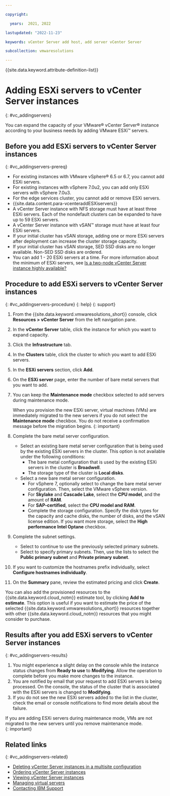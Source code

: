 ```yaml
---

copyright:

  years:  2021, 2022

lastupdated: "2022-11-23"

keywords: vCenter Server add host, add server vCenter Server

subcollection: vmwaresolutions

---
```


{{site.data.keyword.attribute-definition-list}}

# Adding ESXi servers to vCenter Server instances
{: #vc_addingservers}

You can expand the capacity of your VMware® vCenter Server® instance according to your business needs by adding VMware ESXi™ servers.

## Before you add ESXi servers to vCenter Server instances
{: #vc_addingservers-prereq}

* For existing instances with VMware vSphere® 6.5 or 6.7, you cannot add ESXi servers.
* For existing instances with vSphere 7.0u2, you can add only ESXi servers with vSphere 7.0u3.
* For the edge services cluster, you cannot add or remove ESXi servers.
* {{site.data.content.para-vcenteraddESXiservers}}
* A vCenter Server instance with NFS storage must have at least three ESXi servers. Each of the nondefault clusters can be expanded to have up to 59 ESXi servers.
* A vCenter Server instance with vSAN™ storage must have at least four ESXi servers.
* If your initial cluster has vSAN storage, adding one or more ESXi servers after deployment can increase the cluster storage capacity.
* If your initial cluster has vSAN storage, SED SSD disks are no longer available. Non-SED SSD disks are ordered.
* You can add 1 - 20 ESXi servers at a time. For more information about the minimum of ESXi servers, see [Is a two-node vCenter Server instance highly available?](/docs/vmwaresolutions?topic=vmwaresolutions-faq-vmwaresolutions#is-a-two-node-vcenter-server-instance-highly-available)

## Procedure to add ESXi servers to vCenter Server instances
{: #vc_addingservers-procedure}
{: help}
{: support}

1. From the {{site.data.keyword.vmwaresolutions_short}} console, click **Resources > vCenter Server** from the left navigation pane.
2. In the **vCenter Server** table, click the instance for which you want to expand capacity.
3. Click the **Infrastructure** tab.
4. In the **Clusters** table, click the cluster to which you want to add ESXi servers.
5. In the **ESXi servers** section, click **Add**.
6. On the **ESXi server** page, enter the number of bare metal servers that you want to add.
7. You can keep the **Maintenance mode** checkbox selected to add servers during maintenance mode.

   When you provision the new ESXi server, virtual machines (VMs) are immediately migrated to the new servers if you do not select the **Maintenance mode** checkbox. You do not receive a confirmation message before the migration begins.
   {: important}

8. Complete the bare metal server configuration.
   * Select an existing bare metal server configuration that is being used by the existing ESXi servers in the cluster. This option is not available under the following conditions:
      * The bare metal configuration that is used by the existing ESXi servers in the cluster is **Broadwell**.
      * The storage type of the cluster is **Local disks**.
   * Select a new bare metal server configuration.
      * For vSphere 7, optionally select to change the bare metal server configuration. Then, select the VMware vSphere version.
      * For **Skylake** and **Cascade Lake**, select the **CPU model**, and the amount of **RAM**.
      * For **SAP-certified**, select the **CPU model and RAM**.
      * Complete the storage configuration. Specify the disk types for the capacity and cache disks, the number of disks, and the vSAN license edition. If you want more storage, select the **High performance Intel Optane** checkbox.
9. Complete the subnet settings.
    * Select to continue to use the previously selected primary subnets.
    * Select to specify primary subnets. Then, use the lists to select the **Public primary subnet** and **Private primary subnet**.
10. If you want to customize the hostnames prefix individually, select **Configure hostnames individually**.
11. On the **Summary** pane, review the estimated pricing and click **Create**.

   You can also add the provisioned resources to the {{site.data.keyword.cloud_notm}} estimate tool, by clicking **Add to estimate**. This option is useful if you want to estimate the price of the selected {{site.data.keyword.vmwaresolutions_short}} resources together with other {{site.data.keyword.cloud_notm}} resources that you might consider to purchase.

## Results after you add ESXi servers to vCenter Server instances
{: #vc_addingservers-results}

1. You might experience a slight delay on the console while the instance status changes from **Ready to use** to **Modifying**. Allow the operation to complete before you make more changes to the instance.
2. You are notified by email that your request to add ESXi servers is being processed. On the console, the status of the cluster that is associated with the ESXi servers is changed to **Modifying**.
3. If you do not see the new ESXi servers added to the list in the cluster, check the email or console notifications to find more details about the failure.

If you are adding ESXi servers during maintenance mode, VMs are not migrated to the new servers until you remove maintenance mode.   
{: important}

## Related links
{: #vc_addingservers-related}

* [Deleting vCenter Server instances in a multisite configuration](/docs/vmwaresolutions?topic=vmwaresolutions-vc_deletinginstance_multi)
* [Ordering vCenter Server instances](/docs/vmwaresolutions?topic=vmwaresolutions-vc_orderinginstance-req)
* [Viewing vCenter Server instances](/docs/vmwaresolutions?topic=vmwaresolutions-vc_viewinginstances)
* [Managing virtual servers](/docs/virtual-servers?topic=virtual-servers-managing-virtual-servers)
* [Contacting IBM Support](/docs/vmwaresolutions?topic=vmwaresolutions-trbl_support)
